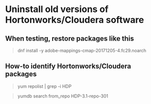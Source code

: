 # Uninstall old versions of Hortonworks/Cloudera software

## When testing, restore packages like this

> dnf install -y adobe-mappings-cmap-20171205-4.fc29.noarch

## How-to identify Hortonworks/Cloudera packages

> yum repolist | grep -i HDP

> yumdb search from_repo HDP-3.1-repo-301
